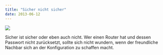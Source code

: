 ```yaml
---
title: "Sicher nicht sicher"
date: 2013-06-12
---
```


![](/images/tumblr_inline_mo9zono4tL1qz4rgp.png)

Sicher ist sicher oder eben auch nicht. Wer einen Router hat und dessen Passwort nicht zurücksetzt, sollte sich nicht wundern, wenn der freundliche Nachbar sich an der Konfiguration zu schaffen macht.
